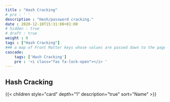 ```yaml
---
title : "Hash Cracking"
# pre : ' '
description : "Hash/password cracking."
date : 2020-12-10T15:31:08+01:00
# hidden : true
# draft : true
weight : 0
tags : ["Hash Cracking"]
### a map of Front Matter keys whose values are passed down to the page's descendants unless overwritten by self or a closer ancestor's cascade. 
cascade:
    tags: ['Hash Cracking']
    pre : '<i class="fas fa-lock-open"></i> '
---
```


## Hash Cracking

{{< children style="card" depth="1" description="true" sort="Name"  >}}
